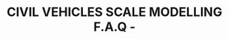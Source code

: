 ---
layout: product
title: "CIVIL VEHICLES SCALE MODELLING F.A.Q - "
price: "TBA" 
desc: "Knjiga"
img_path: "/assets/img/AK-282.webp"
brand: "AK"
available: false
special_offer: false
new: false
soon: false
cat: "090000"
subcat: "090200"
subsubcat: "090202"
sifra: "AK-282"
popular: false
spec: false
---